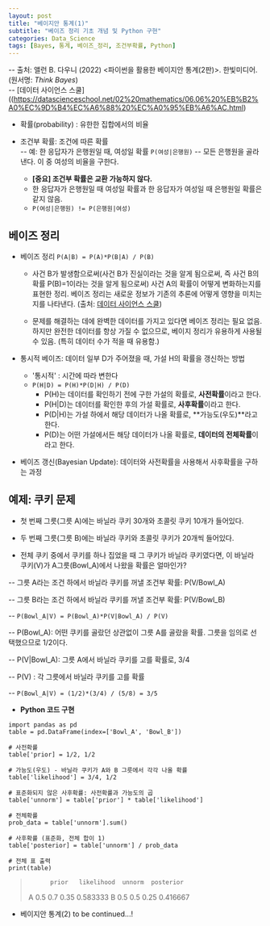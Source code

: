 ```yaml
---
layout: post
title: "베이지안 통계(1)"
subtitle: "베이즈 정리 기초 개념 및 Python 구현"
categories: Data_Science
tags: [Bayes, 통계, 베이즈_정리, 조건부확률, Python]
---
```

  
-- 출처: 앨런 B. 다우니 (2022) <파이썬을 활용한 베이지안 통계(2판)>. 한빛미디어. (원서명: *Think Bayes*)  
-- [데이터 사이언스 스쿨]((https://datascienceschool.net/02%20mathematics/06.06%20%EB%B2%A0%EC%9D%B4%EC%A6%88%20%EC%A0%95%EB%A6%AC.html)


  
- 확률(probability) : 유한한 집합에서의 비율   
- 조건부 확률: 조건에 따른 확률   
  -- 예: 한 응답자가 은행원일 때, 여성일 확률 `P(여성|은행원)` 
  -- 모든 은행원을 골라낸다. 이 중 여성의 비율을 구한다.  
     
  - **[중요] 조건부 확률은 교환 가능하지 않다.**   
  - 한 응답자가 은행원일 때 여성일 확률과 한 응답자가 여성일 때 은행원일 확률은 같지 않음. 
  -  `P(여성|은행원) != P(은행원|여성)`   
  

## 베이즈 정리 
  
- 베이즈 정리 `P(A|B) = P(A)*P(B|A) / P(B)`  
  - 사건 B가 발생함으로써(사건 B가 진실이라는 것을 알게 됨으로써, 즉 사건 B의 확률 P(B)=1이라는 것을 알게 됨으로써) 사건 A의 확률이 어떻게 변화하는지를 표현한 정리. 베이즈 정리는 새로운 정보가 기존의 추론에 어떻게 영향을 미치는지를 나타낸다. (출처: [데이터 사이언스 스쿨](https://datascienceschool.net/02%20mathematics/06.06%20%EB%B2%A0%EC%9D%B4%EC%A6%88%20%EC%A0%95%EB%A6%AC.html)) 
  
  - 문제를 해결하는 데에 완벽한 데이터를 가지고 있다면 베이즈 정리는 필요 없음. 하지만 완전한 데이터를 항상 가질 수 없으므로, 베이지 정리가 유용하게 사용될 수 있음. (특히 데이터 수가 적을 때 유용함.) 
  
- 통시적 베이즈: 데이터 일부 D가 주어졌을 때, 가설 H의 확률을 갱신하는 방법 
  * '통시적' : 시간에 따라 변한다  
  * `P(H|D) = P(H)*P(D|H) / P(D)` 
    - P(H)는 데이터를 확인하기 전에 구한 가설의 확률로, **사전확률**이라고 한다.  
    - P(H|D)는 데이터를 확인한 후의 가설 확률로, **사후확률**이라고 한다.  
    - P(D|H)는 가설 하에서 해당 데이터가 나올 확률로, **가능도(우도)**라고 한다.   
    - P(D)는 어떤 가설에서든 해당 데이터가 나올 확률로, **데이터의 전체확률**이라고 한다.  
    
- 베이즈 갱신(Bayesian Update): 데이터와 사전확률을 사용해서 사후확률을 구하는 과정 


## 예제: 쿠키 문제 

  - 첫 번째 그릇(그릇 A)에는 바닐라 쿠키 30개와 초콜릿 쿠키 10개가 들어있다.  
  - 두 번째 그릇(그릇 B)에는 바닐라 쿠키와 초콜릿 쿠키가 20개씩 들어있다. 
  
  - 전체 쿠키 중에서 쿠키를 하나 집었을 때 그 쿠키가 바닐라 쿠키였다면, 이 바닐라 쿠키(V)가 A그릇(Bowl_A)에서 나왔을 확률은 얼마인가?  
  
  
  
  -- 그릇 A라는 조건 하에서 바닐라 쿠키를 꺼낼 조건부 확률: P(V/Bowl_A)  
  
  -- 그릇 B라는 조건 하에서 바닐라 쿠키를 꺼낼 조건부 확률: P(V/Bowl_B)  
  
  -- `P(Bowl_A|V) = P(Bowl_A)*P(V|Bowl_A) / P(V)`  
  
  -- P(Bowl_A): 어떤 쿠키를 골랐던 상관없이 그릇 A를 골랐을 확률. 그릇을 임의로 선택했으므로 1/2이다.  
  
  -- P(V|Bowl_A): 그릇 A에서 바닐라 쿠키를 고를 확률로, 3/4  
  
  -- P(V) : 각 그릇에서 바닐라 쿠키를 고를 확률  
  
  -- `P(Bowl_A|V) = (1/2)*(3/4) / (5/8) = 3/5 `  
  



- **Python 코드 구현** 

```
import pandas as pd 
table = pd.DataFrame(index=['Bowl_A', 'Bowl_B'])

# 사전확률
table['prior] = 1/2, 1/2

# 가능도(우도) - 바닐라 쿠키가 A와 B 그릇에서 각각 나올 확률 
table['likelihood'] = 3/4, 1/2

# 표준화되지 않은 사후확률: 사전확률과 가능도의 곱 
table['unnorm'] = table['prior'] * table['likelihood']

# 전체확률 
prob_data = table['unnorm'].sum()

# 사후확률 (표준화, 전체 합이 1) 
table['posterior] = table['unnorm'] / prob_data 

# 전체 표 출력 
print(table) 
```

>			prior	likelihood	unnorm	posterior
> 	A		0.5		0.7			0.35	0.583333
> 	B		0.5		0.5			0.25	0.416667



+ 베이지안 통계(2) to be continued...! 

